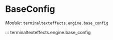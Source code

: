 # BaseConfig

*Module*: `terminaltexteffects.engine.base_config`

::: terminaltexteffects.engine.base_config